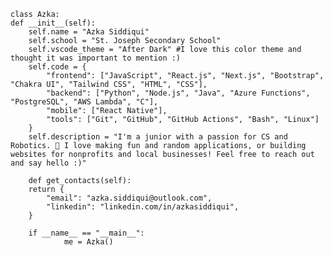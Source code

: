 

    class Azka:
    def __init__(self):
        self.name = "Azka Siddiqui"
        self.school = "St. Joseph Secondary School"
        self.vscode_theme = "After Dark" #I love this color theme and thought it was important to mention :)
        self.code = {
            "frontend": ["JavaScript", "React.js", "Next.js", "Bootstrap", "Chakra UI", "Tailwind CSS", "HTML", "CSS"],
            "backend": ["Python", "Node.js", "Java", "Azure Functions", "PostgreSQL", "AWS Lambda", "C"],
            "mobile": ["React Native"],
            "tools": ["Git", "GitHub", "GitHub Actions", "Bash", "Linux"]
        }
        self.description = "I'm a junior with a passion for CS and Robotics. 🙂 I love making fun and random applications, or building websites for nonprofits and local businesses! Feel free to reach out and say hello :)"
        
        def get_contacts(self):
        return {
            "email": "azka.siddiqui@outlook.com",
            "linkedin": "linkedin.com/in/azkasiddiqui",
        }
        
        if __name__ == "__main__":
                me = Azka()


